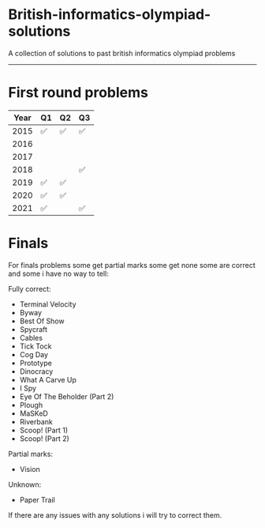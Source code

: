 # British-informatics-olympiad-solutions

A collection of solutions to past british informatics olympiad problems

-----
# First round problems

| Year | Q1 | Q2 | Q3 |
| - | - | - | - |
| 2015 | ✅ | ✅ | ✅ |
| 2016 |  |  |  |
| 2017 |  |  |  |
| 2018 |  |  | ✅ |
| 2019 | ✅ | ✅ |  |
| 2020 | ✅ | ✅ |  |
| 2021 | ✅ |  | ✅ |

# Finals
For finals problems some get partial marks some get none some are correct and some i have no way to tell:

Fully correct:
 * Terminal Velocity
 * Byway
 * Best Of Show
 * Spycraft
 * Cables
 * Tick Tock
 * Cog Day
 * Prototype
 * Dinocracy
 * What A Carve Up
 * I Spy
 * Eye Of The Beholder (Part 2)
 * Plough
 * MaSKeD
 * Riverbank
 * Scoop! (Part 1)
 * Scoop! (Part 2)
 
Partial marks:
 * Vision

Unknown:
 * Paper Trail

If there are any issues with any solutions i will try to correct them.
